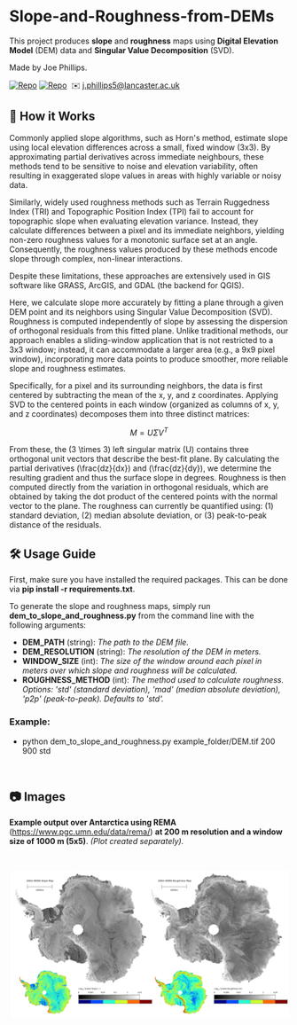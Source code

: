 # Slope-and-Roughness-from-DEMs

This project produces **slope** and **roughness** maps using **Digital Elevation Model** (DEM) data and **Singular Value Decomposition** (SVD).

Made by Joe Phillips.

[![Repo](https://badgen.net/badge/icon/GitHub/green?icon=github&label)](https://github.com/Joe-Phillips) 
[![Repo](https://badgen.net/badge/icon/linkedin/blue?icon=linkedin&label)](https://www.linkedin.com/in/joe-b-phillips/)
&nbsp;✉️ j.phillips5@lancaster.ac.uk

## :toolbox: How it Works

Commonly applied slope algorithms, such as Horn's method, estimate slope using local elevation differences across a small, fixed window (3x3). By approximating partial derivatives across immediate neighbours, these methods tend to be sensitive to noise and elevation variability, often resulting in exaggerated slope values in areas with highly variable or noisy data.

Similarly, widely used roughness methods such as Terrain Ruggedness Index (TRI) and Topographic Position Index (TPI) fail to account for topographic slope when evaluating elevation variance. Instead, they calculate differences between a pixel and its immediate neighbors, yielding non-zero roughness values for a monotonic surface set at an angle. Consequently, the roughness values produced by these methods encode slope through complex, non-linear interactions.

Despite these limitations, these approaches are extensively used in GIS software like GRASS, ArcGIS, and GDAL (the backend for QGIS).

Here, we calculate slope more accurately by fitting a plane through a given DEM point and its neighbors using Singular Value Decomposition (SVD). Roughness is computed independently of slope by assessing the dispersion of orthogonal residuals from this fitted plane. Unlike traditional methods, our approach enables a sliding-window application that is not restricted to a 3x3 window; instead, it can accommodate a larger area (e.g., a 9x9 pixel window), incorporating more data points to produce smoother, more reliable slope and roughness estimates.

Specifically, for a pixel and its surrounding neighbors, the data is first centered by subtracting the mean of the x, y, and z coordinates. Applying SVD to the centered points in each window (organized as columns of x, y, and z coordinates) decomposes them into three distinct matrices:

$$
M = U \Sigma V^{T}
$$

From these, the \(3 \times 3\) left singular matrix \(U\) contains three orthogonal unit vectors that describe the best-fit plane. By calculating the partial derivatives \(\frac{dz}{dx}\) and \(\frac{dz}{dy}\), we determine the resulting gradient and thus the surface slope in degrees. Roughness is then computed directly from the variation in orthogonal residuals, which are obtained by taking the dot product of the centered points with the normal vector to the plane. The roughness can currently be quantified using: (1) standard deviation, (2) median absolute deviation, or (3) peak-to-peak distance of the residuals.

## 🛠️ Usage Guide

First, make sure you have installed the required packages. This can be done via **pip install -r requirements.txt**.

To generate the slope and roughness maps, simply run **dem_to_slope_and_roughness.py** from the command line with the following arguments:

- **DEM_PATH** (string): *The path to the DEM file.*
- **DEM_RESOLUTION** (string): *The resolution of the DEM in meters.*
- **WINDOW_SIZE** (int): *The size of the window around each pixel in meters over which slope and roughness will be calculated.*
- **ROUGHNESS_METHOD** (int): *The method used to calculate roughness. Options: 'std' (standard deviation), 'mad' (median absolute deviation), 'p2p' (peak-to-peak). Defaults to 'std'.*

### Example:

- python dem_to_slope_and_roughness.py example_folder/DEM.tif 200 900 std

<br>

## :camera: Images
**Example output over Antarctica using REMA** (https://www.pgc.umn.edu/data/rema/) **at 200 m resolution and a window size of 1000 m (5x5)**. *(Plot created separately).*

<br>

![alt text](https://github.com/Joe-Phillips/DEM-to-Slope-and-Roughness/blob/main/example_output.png?raw=true)
